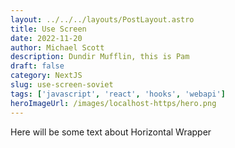 ```yaml
---
layout: ../../../layouts/PostLayout.astro
title: Use Screen
date: 2022-11-20
author: Michael Scott
description: Dundir Mufflin, this is Pam
draft: false
category: NextJS
slug: use-screen-soviet
tags: ['javascript', 'react', 'hooks', 'webapi']
heroImageUrl: /images/localhost-https/hero.png
---
```


Here will be some text about Horizontal Wrapper